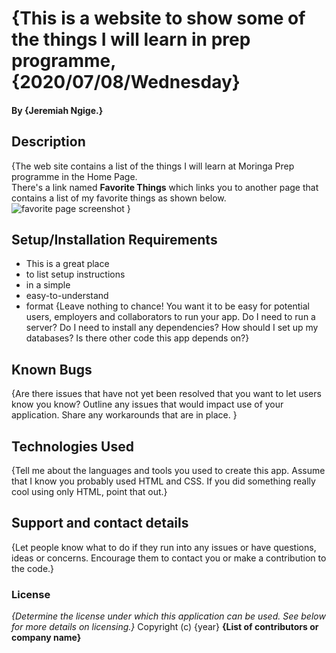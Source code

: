 # {This is a website to show some of the things I will learn in prep programme, {2020/07/08/Wednesday} 
#### By **{Jeremiah Ngige.}**
## Description
{The web site contains a list of the things I will learn at Moringa Prep programme in the Home Page.<br/>
 There's a link named **Favorite Things** which links you to another page that contains a list of my favorite things as shown below.<br/>
 ![favorite page screenshot](/home/oem/my-first-website/images/favpage.jpg)
 }
## Setup/Installation Requirements
* This is a great place
* to list setup instructions
* in a simple
* easy-to-understand
* format
{Leave nothing to chance! You want it to be easy for potential users, employers and collaborators to run your app. Do I need to run a server? Do I need to install any dependencies? How should I set up my databases? Is there other code this app depends on?}
## Known Bugs
{Are there issues that have not yet been resolved that you want to let users know you know? Outline any issues that would impact use of your application. Share any workarounds that are in place. }
## Technologies Used
{Tell me about the languages and tools you used to create this app. Assume that I know you probably used HTML and CSS. If you did something really cool using only HTML, point that out.}
## Support and contact details
{Let people know what to do if they run into any issues or have questions, ideas or concerns.  Encourage them to contact you or make a contribution to the code.}
### License
*{Determine the license under which this application can be used.  See below for more details on licensing.}*
Copyright (c) {year} **{List of contributors or company name}**